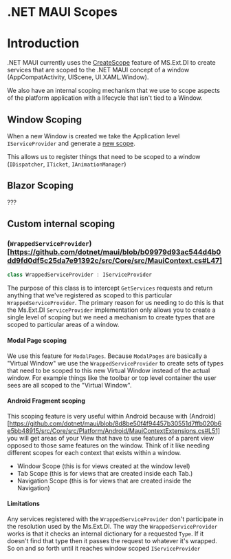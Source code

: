 .NET MAUI Scopes
===

# Introduction

.NET MAUI currently uses the [CreateScope](https://docs.microsoft.com/en-us/dotnet/api/microsoft.extensions.dependencyinjection.serviceproviderserviceextensions.createscope?view=dotnet-plat-ext-6.0) feature of MS.Ext.DI to create services that are scoped to the .NET MAUI concept of a window (AppCompatActivity, UIScene, UI.XAML.Window). 

We also have an internal scoping mechanism that we use to scope aspects of the platform application with a lifecycle that isn't tied to a Window. 

## Window Scoping

When a new Window is created we take the Application level `IServiceProvider` and generate a [new scope](https://github.com/dotnet/maui/blob/c1525fad1af4ff32aa7abe00119be94f7399d98f/src/Core/src/Platform/Android/ApplicationExtensions.cs#L38).

This allows us to register things that need to be scoped to a window (`IDispatcher`, `ITicket`, `IAnimationManager`)

## Blazor Scoping

??? 
 
## Custom internal scoping

### (`WrappedServiceProvider`)[https://github.com/dotnet/maui/blob/b09979d93ac544d4b0dd9fd0df5c25da7e91392c/src/Core/src/MauiContext.cs#L47]

```csharp
class WrappedServiceProvider : IServiceProvider
```

The purpose of this class is to intercept `GetServices` requests and return anything that we've registered as scoped to this particular `WrappedServiceProvider`. The primary reason for us needing to do this is that the Ms.Ext.DI `ServiceProvider` implementation only allows you to create a single level of scoping but we need a mechanism to create types that are scoped to particular areas of a window.

#### Modal Page scoping
We use this feature for `ModalPages`. Because `ModalPages` are basically a "Virtual Window" we use the `WrappedServiceProvider` to create sets of types that need to be scoped to this new Virtual Window instead of the actual window. For example things like the toolbar or top level container the user sees are all scoped to the "Virtual Window".

#### Android Fragment scoping
This scoping feature is very useful within Android because with (Android)[https://github.com/dotnet/maui/blob/8d8be50f4f94457b30551d7ffb020b6e5bb48915/src/Core/src/Platform/Android/MauiContextExtensions.cs#L51] you will get areas of your View that have to use features of a parent view opposed to those same features on the window. Think of it like needing different scopes for each context that exists within a window.

- Window Scope (this is for views created at the window level)
- Tab Scope (this is for views that are created inside each Tab.)
- Navigation Scope (this is for views that are created inside the Navigation)


#### Limitations
Any services registered with the `WrappedServiceProvider` don't participate in the resolution used by the Ms.Ext.DI.  The way the `WrappedServiceProvider` works is that it checks an internal dictionary for a requested `Type`. If it doesn't find that type then it passes the request to whatever it's wrapped. So on and so forth until it reaches window scoped `IServiceProvider`
